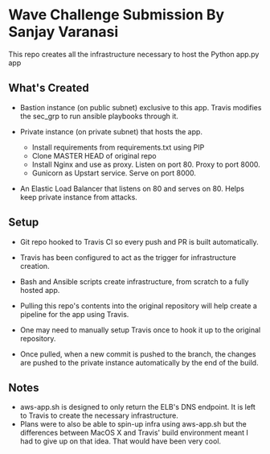 # Wave Challenge Submission By Sanjay Varanasi
This repo creates all the infrastructure necessary to host the Python app.py app

## What's Created
- Bastion instance (on public subnet) exclusive to this app. Travis modifies the sec_grp to run ansible playbooks through it.

- Private instance (on private subnet) that hosts the app. 
   - Install requirements from requirements.txt using PIP
   - Clone MASTER HEAD of original repo
   - Install Nginx and use as proxy. Listen on port 80. Proxy to port 8000.
   - Gunicorn as Upstart service. Serve on port 8000.

- An Elastic Load Balancer that listens on 80 and serves on 80. Helps keep private instance from attacks.

## Setup
- Git repo hooked to Travis CI so every push and PR is built automatically.
- Travis has been configured to act as the trigger for infrastructure creation.
- Bash and Ansible scripts create infrastructure, from scratch to a fully hosted app.

- Pulling this repo's contents into the original repository will help create a pipeline for the app using Travis.
- One may need to manually setup Travis once to hook it up to the original repository.
- Once pulled, when a new commit is pushed to the branch, the changes are pushed to the private instance automatically by the end of the build.

## Notes
- aws-app.sh is designed to only return the ELB's DNS endpoint. It is left to Travis to create the necessary infrastructure. 
- Plans were to also be able to spin-up infra using aws-app.sh but the differences between MacOS X and Travis' build environment meant I had to give up on that idea. That would have been very cool.

